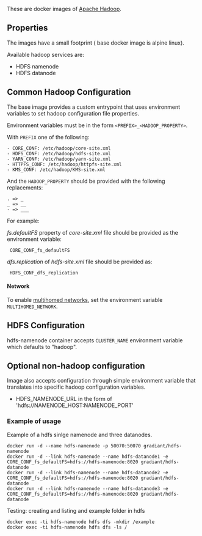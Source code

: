 These are docker images of [Apache Hadoop](https://hadoop.apache.org/).

## Properties

The images have a small footprint ( base docker image is alpine linux).

Available hadoop services are:
- HDFS namenode
- HDFS datanode


## Common Hadoop Configuration

The base image provides a custom entrypoint that uses environment variables to set hadoop configuration file properties.

Environment variables must be in the form `<PREFIX>_<HADOOP_PROPERTY>`.

With `PREFIX` one of the following:

```
- CORE_CONF: /etc/hadoop/core-site.xml
- HDFS_CONF: /etc/hadoop/hdfs-site.xml
- YARN_CONF: /etc/hadoop/yarn-site.xml
- HTTPFS_CONF: /etc/hadoop/httpfs-site.xml
- KMS_CONF: /etc/hadoop/KMS-site.xml
```

And the `HADOOP_PROPERTY` should be provided with the following replacements: 

```
. => _
_ => __
- => ___
```

For example: 

_fs.defaultFS_ property of _core-site.xml_ file should be provided as the environment variable:
 
 ``` CORE_CONF_fs_defaultFS```

_dfs.replication_ of _hdfs-site.xml_ file should be provided as:

``` HDFS_CONF_dfs_replication```
 
#### Network

To enable [multihomed networks](https://hadoop.apache.org/docs/stable/hadoop-project-dist/hadoop-hdfs/HdfsMultihoming.html), set the environment variable `MULTIHOMED_NETWORK`.

## HDFS Configuration

hdfs-namenode container accepts `CLUSTER_NAME` environment variable which defaults to "hadoop". 

## Optional non-hadoop configuration
Image also accepts configuration through simple environment variable that translates into specific hadoop configuration variables.
- HDFS_NAMENODE_URL in the form of 'hdfs://NAMENODE_HOST:NAMENODE_PORT'

### Example of usage

Example of a hdfs sinlge namenode and three datanodes.


```
docker run -d --name hdfs-namenode -p 50070:50070 gradiant/hdfs-namenode
docker run -d --link hdfs-namenode --name hdfs-datanode1 -e CORE_CONF_fs_defaultFS=hdfs://hdfs-namenode:8020 gradiant/hdfs-datanode
docker run -d --link hdfs-namenode --name hdfs-datanode2 -e CORE_CONF_fs_defaultFS=hdfs://hdfs-namenode:8020 gradiant/hdfs-datanode
docker run -d --link hdfs-namenode --name hdfs-datanode3 -e CORE_CONF_fs_defaultFS=hdfs://hdfs-namenode:8020 gradiant/hdfs-datanode
```

Testing: creating and listing and example folder in hdfs
```
docker exec -ti hdfs-namenode hdfs dfs -mkdir /example
docker exec -ti hdfs-namenode hdfs dfs -ls /
```
